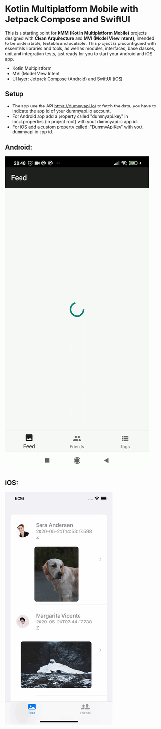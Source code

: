 # Kotlin Multiplatform Mobile with Jetpack Compose and SwiftUI

This is a starting point for **KMM (Kotlin Multiplatform Mobile)** projects designed with **Clean Arquitecture** and **MVI (Model View Intent)**, intended to be understable, testable and scalable. This project is preconfigured with essentials libraries and tools, as well as modules, interfaces, base classes, unit and integration tests, just ready for you to start your Android and iOS app.

* Kotlin Multiplatform
* MVI (Model View Intent)
* UI layer: Jetpack Compose (Android) and SwiftUI (iOS)

## Setup
* The app use the API https://dummyapi.io/ to fetch the data, you have to indicate the app id of your dummyapi.io account.
* For Android app add a property called "dummyapi.key" in local.properties (in project root) with yout dummyapi.io app id.
* For iOS add a custom property called: "DummyApiKey" with yout dummyapi.io app id.

## Android:
![Alt Text](demo.gif)

## iOS:
![Alt Text](demo-ios.gif)